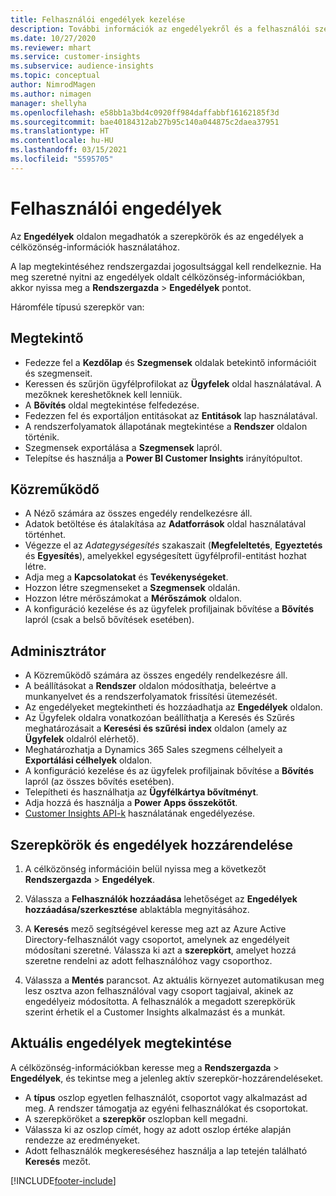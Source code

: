 ```yaml
---
title: Felhasználói engedélyek kezelése
description: További információk az engedélyekről és a felhasználói szerepkörökről.
ms.date: 10/27/2020
ms.reviewer: mhart
ms.service: customer-insights
ms.subservice: audience-insights
ms.topic: conceptual
author: NimrodMagen
ms.author: nimagen
manager: shellyha
ms.openlocfilehash: e58bb1a3bd4c0920ff984daffabbf16162185f3d
ms.sourcegitcommit: bae40184312ab27b95c140a044875c2daea37951
ms.translationtype: HT
ms.contentlocale: hu-HU
ms.lasthandoff: 03/15/2021
ms.locfileid: "5595705"
---
```

# <a name="user-permissions"></a>Felhasználói engedélyek

Az **Engedélyek** oldalon megadhatók a szerepkörök és az engedélyek a célközönség-információk használatához.

A lap megtekintéséhez rendszergazdai jogosultsággal kell rendelkeznie. Ha meg szeretné nyitni az engedélyek oldalt célközönség-információkban, akkor nyissa meg a **Rendszergazda** > **Engedélyek** pontot.

Háromféle típusú szerepkör van:

## <a name="viewer"></a>Megtekintő

- Fedezze fel a **Kezdőlap** és **Szegmensek** oldalak betekintő információit és szegmenseit.
- Keressen és szűrjön ügyfélprofilokat az **Ügyfelek** oldal használatával. A mezőknek kereshetőknek kell lenniük.
- A **Bővítés** oldal megtekintése felfedezése.
- Fedezzen fel és exportáljon entitásokat az **Entitások** lap használatával.
- A rendszerfolyamatok állapotának megtekintése a **Rendszer** oldalon történik.
- Szegmensek exportálása a **Szegmensek** lapról.
- Telepítse és használja a **Power BI Customer Insights** irányítópultot.

## <a name="contributor"></a>Közreműködő

- A Néző számára az összes engedély rendelkezésre áll.
- Adatok betöltése és átalakítása az **Adatforrások** oldal használatával történhet.
- Végezze el az *Adategységesítés* szakaszait (**Megfeleltetés**, **Egyeztetés** és **Egyesítés**), amelyekkel egységesített ügyfélprofil-entitást hozhat létre.
- Adja meg a **Kapcsolatokat** és **Tevékenységeket**.
- Hozzon létre szegmenseket a **Szegmensek** oldalán.
- Hozzon létre mérőszámokat a **Mérőszámok** oldalon.
- A konfiguráció kezelése és az ügyfelek profiljainak bővítése a **Bővítés** lapról (csak a belső bővítések esetében).

## <a name="administrator"></a>Adminisztrátor

- A Közreműködő számára az összes engedély rendelkezésre áll.
- A beállításokat a **Rendszer** oldalon módosíthatja, beleértve a munkanyelvet és a rendszerfolyamatok frissítési ütemezését.
- Az engedélyeket megtekintheti és hozzáadhatja az **Engedélyek** oldalon.
- Az Ügyfelek oldalra vonatkozóan beállíthatja a Keresés és Szűrés meghatározásait a **Keresési és szűrési index** oldalon (amely az **Ügyfelek** oldalról elérhető).
- Meghatározhatja a Dynamics 365 Sales szegmens célhelyeit a **Exportálási célhelyek** oldalon.
- A konfiguráció kezelése és az ügyfelek profiljainak bővítése a **Bővítés** lapról (az összes bővítés esetében).
- Telepítheti és használhatja az **Ügyfélkártya bővítményt**.
- Adja hozzá és használja a **Power Apps összekötőt**.
- [Customer Insights API-k](apis.md) használatának engedélyezése.

## <a name="assign-roles-and-permissions"></a>Szerepkörök és engedélyek hozzárendelése

1. A célközönség információin belül nyissa meg a következőt **Rendszergazda** > **Engedélyek**.

1. Válassza a **Felhasználók hozzáadása** lehetőséget az **Engedélyek hozzáadása/szerkesztése** ablaktábla megnyitásához.

1. A **Keresés** mező segítségével keresse meg azt az Azure Active Directory-felhasználót vagy csoportot, amelynek az engedélyeit módosítani szeretné. Válassza ki azt a **szerepkört**, amelyet hozzá szeretne rendelni az adott felhasználóhoz vagy csoporthoz.

1. Válassza a **Mentés** parancsot. Az aktuális környezet automatikusan meg lesz osztva azon felhasználóval vagy csoport tagjaival, akinek az engedélyeiz módosította. A felhasználók a megadott szerepkörük szerint érhetik el a Customer Insights alkalmazást és a munkát.

## <a name="view-current-permissions"></a>Aktuális engedélyek megtekintése

A célközönség-információkban keresse meg a **Rendszergazda** > **Engedélyek**, és tekintse meg a jelenleg aktív szerepkör-hozzárendeléseket.

- A **típus** oszlop egyetlen felhasználót, csoportot vagy alkalmazást ad meg. A rendszer támogatja az egyéni felhasználókat és csoportokat.
- A szerepköröket a **szerepkör** oszlopban kell megadni.
- Válassza ki az oszlop címét, hogy az adott oszlop értéke alapján rendezze az eredményeket.
- Adott felhasználók megkereséséhez használja a lap tetején található **Keresés** mezőt.


[!INCLUDE[footer-include](../includes/footer-banner.md)]